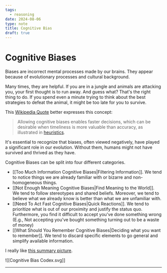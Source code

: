 ```yaml
---
tags:
  - reasoning
date: 2024-08-06
type: note
title: Cognitive Bias
draft: true
---
```

# Cognitive Biases

Biases are incorrect mental processes made by our brains. They appear because of evolutionary processes and cultural background.

Many times, they are helpful. If you are in a jungle and animals are attacking you, your first thought is to run away. And guess what? That's the right thing to do. If you spend even a minute trying to think about the best strategies to defeat the animal, it might be too late for you to survive.

This [Wikipedia Quote](https://en.wikipedia.org/wiki/Cognitive_bias#:~:text=A%20cognitive%20bias%20is%20a,their%20behavior%20in%20the%20world.) better expresses this concept:

> Allowing cognitive biases enables faster decisions, which can be desirable when timeliness is more valuable than accuracy, as illustrated in [heuristics](https://en.wikipedia.org/wiki/Heuristic_(psychology) "Heuristic (psychology)").

It's essential to recognize that biases, often viewed negatively, have played a significant role in our evolution. Without them, humans might not have survived and thrived as they have.

Cognitive Biases can be split into four different categories.

- [[Too Much Information Cognitive Biases|Filtering Information]]. We tend to notice things we are already familiar with or bizarre and non-homogeneous things.
- [[Not Enough Meaning Cognitive Biases|Find Meaning to the World]]. We tend to follow stereotypes and shared beliefs. Moreover, we tend to believe what we already know is better than what we are unfamiliar with.
- [[Need To Act Fast Cognitive Biases|Quick Reactions]]. We tend to prioritize what is out of our proximity and justify the status quo. Furthermore, you find it difficult to accept you've done something wrong (E.g., Not accepting you've bought something turning out to be a waste of money)
- [[What Should You Remember Cognitive Biases|Deciding what you want to remember]]. We tend to discard specific elements to go general and simplify available information.

I really like [this summary picture](https://commons.wikimedia.org/wiki/File:Cognitive_bias_codex_en.svg).

![[Cognitive Bias Codex.svg]]

---


